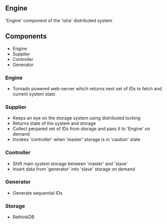 ## Engine

'Engine' component of the 'isha' distributed system

## Components

* Engine
* Supplier
* Controller
* Generator

### Engine

* Tornado powered web-server which returns next set of IDs to fetch and current system stats

### Supplier

* Keeps an eye on the storage system using distributed locking
* Returns state of the system and storage
* Collect perpared set of IDs from storage and pass it to 'Engine' on demand
* Invokes 'controller' when 'master' storage is in 'caution' state

### Controller

* Shift main system storage between 'master' and 'slave'
* Insert data from 'generator' into 'slave' storage on demand

### Generator

* Generate sequential IDs

### Storage

* RethinkDB